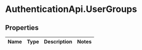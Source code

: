 # AuthenticationApi.UserGroups

## Properties
Name | Type | Description | Notes
------------ | ------------- | ------------- | -------------


